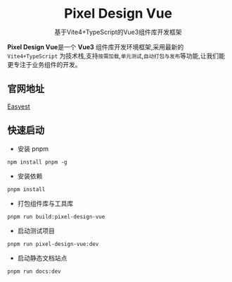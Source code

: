 <br />
<br />
<div style="text-align:center">
<b style="font-size:30px">Pixel Design Vue</b>
<p>基于Vite4+TypeScript的Vue3组件库开发框架</p>
</div>

**Pixel Design Vue**是一个 **Vue3** 组件库开发环境框架,采用最新的 `Vite4+TypeScript` 为技术栈,支持`按需加载`,`单元测试`,`自动打包与发布`等功能,让我们能更专注于业务组件的开发。

## 官网地址

[Easyest](https://github.com/fangzunbao/pixel-design-vue/)

## 快速启动

- 安装 pnpm

```
npm install pnpm -g
```

- 安装依赖

```
pnpm install
```

- 打包组件库与工具库

```
pnpm run build:pixel-design-vue
```

- 启动测试项目

```
pnpm run pixel-design-vue:dev
```

- 启动静态文档站点

```
pnpm run docs:dev
```
